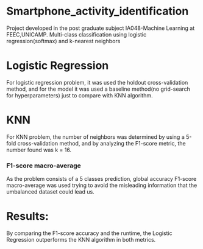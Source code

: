 # Smartphone_activity_identification
Project developed in the post graduate subject IA048-Machine Learning at FEEC,UNICAMP. Multi-class classification using logistic regression(softmax) and k-nearest neighbors

# Logistic Regression
For logistic regression problem, it was used the holdout cross-validation method, and for the model it was used a baseline method(no grid-search for hyperparameters) just to compare with KNN algorithm.

# KNN
For KNN problem, the number of neighbors was determined by using a 5-fold cross-validation method, and by analyzing the F1-score metric, the number found was k = 16.

### F1-score macro-average
As the problem consists of a 5 classes prediction, global accuracy F1-score macro-average was used trying to avoid the misleading information that the umbalanced dataset could lead us.

# Results:
By comparing the F1-score accuracy and the runtime, the Logistic Regression outperforms the KNN algorithm in both metrics.